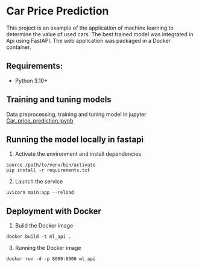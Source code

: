 # Car Price Prediction
This project is an example of the application of machine learning to determine the value of used cars. 
The best trained model was integrated in Api using FastAPI. The web application was packaged in a Docker container.

## Requirements:
* Python 3.10+

## Training and tuning models
Data preprocessing, training and tuning model in jupyter [Car_price_prediction.ipynb](https://github.com/Vladruss/ML_Determining_the_cost_of_cars/blob/main/Determining_the_cost_of_cars.ipynb)

## Running the model locally in fastapi
1. Activate the environment and install dependencies
```
source /path/to/venv/bin/activate
pip install -r requirements.txt
```
2. Launch the service
```
uvicorn main:app --reload
```

## Deployment with Docker
1. Build the Docker image
```
docker build -t ml_api .
```
3. Running the Docker image
```
docker run -d -p 8000:8000 ml_api
```
